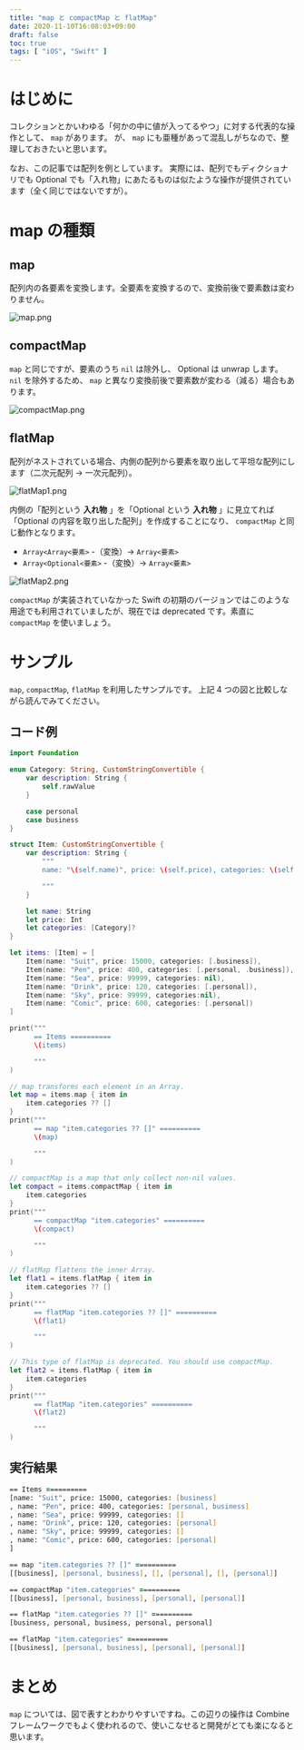 ```yaml
---
title: "map と compactMap と flatMap"
date: 2020-11-10T16:08:03+09:00
draft: false
toc: true
tags: [ "iOS", "Swift" ]
---
```


# はじめに
コレクションとかいわゆる「何かの中に値が入ってるやつ」に対する代表的な操作として、 `map` があります。
が、 `map` にも亜種があって混乱しがちなので、整理しておきたいと思います。

なお、この記事では配列を例としています。
実際には、配列でもディクショナリでも Optional でも「入れ物」にあたるものは似たような操作が提供されています（全く同じではないですが）。

# map の種類
## map
配列内の各要素を変換します。全要素を変換するので、変換前後で要素数は変わりません。

![map.png](/images/maps/map.png)

## compactMap
`map` と同じですが、要素のうち `nil` は除外し、 Optional は unwrap します。 `nil` を除外するため、 `map` と異なり変換前後で要素数が変わる（減る）場合もあります。

![compactMap.png](/images/maps/compactMap.png)

## flatMap
配列がネストされている場合、内側の配列から要素を取り出して平坦な配列にします（二次元配列 -> 一次元配列）。

![flatMap1.png](/images/maps/flatMap1.png)


内側の「配列という **入れ物** 」を「Optional という **入れ物** 」に見立てれば「Optional の内容を取り出した配列」を作成することになり、 `compactMap` と同じ動作となります。

- `Array<Array<要素>` -（変換）-> `Array<要素>`
- `Array<Optional<要素>` -（変換）-> `Array<要素>`

![flatMap2.png](/images/maps/flatMap2.png)

`compactMap` が実装されていなかった Swift の初期のバージョンではこのような用途でも利用されていましたが、現在では deprecated です。素直に `compactMap` を使いましょう。

# サンプル
`map`, `compactMap`, `flatMap` を利用したサンプルです。
上記 4 つの図と比較しながら読んでみてください。

## コード例
```swift
import Foundation

enum Category: String, CustomStringConvertible {
    var description: String {
        self.rawValue
    }

    case personal
    case business
}

struct Item: CustomStringConvertible {
    var description: String {
        """
        name: "\(self.name)", price: \(self.price), categories: \(self.categories ?? [])

        """
    }

    let name: String
    let price: Int
    let categories: [Category]?
}

let items: [Item] = [
    Item(name: "Suit", price: 15000, categories: [.business]),
    Item(name: "Pen", price: 400, categories: [.personal, .business]),
    Item(name: "Sea", price: 99999, categories: nil),
    Item(name: "Drink", price: 120, categories: [.personal]),
    Item(name: "Sky", price: 99999, categories:nil),
    Item(name: "Comic", price: 600, categories: [.personal])
]

print("""
      == Items ==========
      \(items)

      """
)

// map transforms each element in an Array.
let map = items.map { item in
    item.categories ?? []
}
print("""
      == map "item.categories ?? []" ==========
      \(map)

      """
)

// compactMap is a map that only collect non-nil values.
let compact = items.compactMap { item in
    item.categories
}
print("""
      == compactMap "item.categories" ==========
      \(compact)

      """
)

// flatMap flattens the inner Array.
let flat1 = items.flatMap { item in
    item.categories ?? []
}
print("""
      == flatMap "item.categories ?? []" ==========
      \(flat1)

      """
)

// This type of flatMap is deprecated. You should use compactMap.
let flat2 = items.flatMap { item in
    item.categories
}
print("""
      == flatMap "item.categories" ==========
      \(flat2)

      """
)
```

## 実行結果
```zsh
== Items ==========
[name: "Suit", price: 15000, categories: [business]
, name: "Pen", price: 400, categories: [personal, business]
, name: "Sea", price: 99999, categories: []
, name: "Drink", price: 120, categories: [personal]
, name: "Sky", price: 99999, categories: []
, name: "Comic", price: 600, categories: [personal]
]

== map "item.categories ?? []" ==========
[[business], [personal, business], [], [personal], [], [personal]]

== compactMap "item.categories" ==========
[[business], [personal, business], [personal], [personal]]

== flatMap "item.categories ?? []" ==========
[business, personal, business, personal, personal]

== flatMap "item.categories" ==========
[[business], [personal, business], [personal], [personal]]
```

# まとめ
`map` については、図で表すとわかりやすいですね。この辺りの操作は Combine フレームワークでもよく使われるので、使いこなせると開発がとても楽になると思います。
